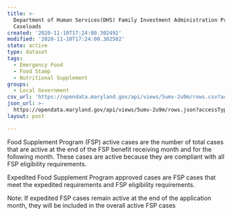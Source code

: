 ```yaml
---
title: >-
  Department of Human Services(DHS) Family Investment Administration Program
  Caseloads
created: '2020-11-10T17:24:00.302492'
modified: '2020-11-10T17:24:00.302502'
state: active
type: dataset
tags:
  - Emergency Food
  - Food Stamp
  - Nutritional Supplement
groups:
  - Local Government
csv_url: 'https://opendata.maryland.gov/api/views/5umv-2u9m/rows.csv?accessType=DOWNLOAD'
json_url: >-
  https://opendata.maryland.gov/api/views/5umv-2u9m/rows.json?accessType=DOWNLOAD
layout: post

---
```

Food Supplement Program (FSP) active cases are the number of total cases that are active at the end of the FSP benefit receiving month and for the following month. These cases are active because they are compliant with all FSP eligibility requirements.

Expedited Food Supplement Program approved cases are FSP cases that meet the expedited requirements and FSP eligibility requirements. 

Note: If expedited FSP cases remain active at the end of the application month, they will be included in the overall active FSP cases
